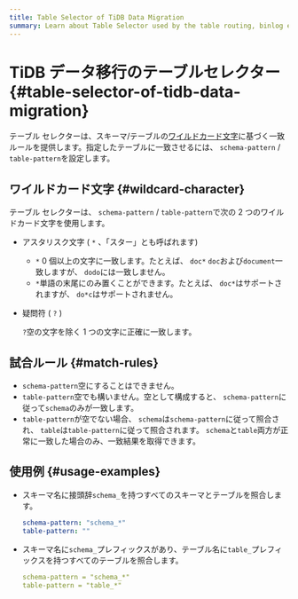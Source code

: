 ```yaml
---
title: Table Selector of TiDB Data Migration
summary: Learn about Table Selector used by the table routing, binlog event filtering, and column mapping rule of Data Migration.
---
```


# TiDB データ移行のテーブルセレクター {#table-selector-of-tidb-data-migration}

テーブル セレクターは、スキーマ/テーブルの[<a href="https://en.wikipedia.org/wiki/Wildcard_character">ワイルドカード文字</a>](https://en.wikipedia.org/wiki/Wildcard_character)に基づく一致ルールを提供します。指定したテーブルに一致させるには、 `schema-pattern` / `table-pattern`を設定します。

## ワイルドカード文字 {#wildcard-character}

テーブル セレクターは、 `schema-pattern` / `table-pattern`で次の 2 つのワイルドカード文字を使用します。

-   アスタリスク文字 ( `*` 、「スター」とも呼ばれます)

    -   `*` 0 個以上の文字に一致します。たとえば、 `doc*` `doc`および`document`一致しますが、 `dodo`には一致しません。
    -   `*`単語の末尾にのみ置くことができます。たとえば、 `doc*`はサポートされますが、 `do*c`はサポートされません。

-   疑問符 ( `?` )

    `?`空の文字を除く 1 つの文字に正確に一致します。

## 試合ルール {#match-rules}

-   `schema-pattern`空にすることはできません。
-   `table-pattern`空でも構いません。空として構成すると、 `schema-pattern`に従って`schema`のみが一致します。
-   `table-pattern`が空でない場合、 `schema`は`schema-pattern`に従って照合され、 `table`は`table-pattern`に従って照合されます。 `schema`と`table`両方が正常に一致した場合のみ、一致結果を取得できます。

## 使用例 {#usage-examples}

-   スキーマ名に接頭辞`schema_`を持つすべてのスキーマとテーブルを照合します。

    ```yaml
    schema-pattern: "schema_*"
    table-pattern: ""
    ```

-   スキーマ名に`schema_`プレフィックスがあり、テーブル名に`table_`プレフィックスを持つすべてのテーブルを照合します。

    ```yaml
    schema-pattern = "schema_*"
    table-pattern = "table_*"
    ```
